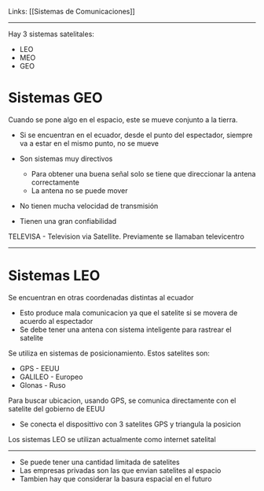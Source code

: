 Links: [[Sistemas de Comunicaciones]]
___

Hay 3 sistemas satelitales:
- LEO
- MEO
- GEO

# Sistemas GEO
Cuando se pone algo en el espacio, este se mueve conjunto a la tierra.
- Si se encuentran en el ecuador, desde el punto del espectador, siempre va a estar en el mismo punto, no se mueve

- Son sistemas muy directivos
	- Para obtener una buena señal solo se tiene que direccionar la antena correctamente
	- La antena no se puede mover

- No tienen mucha velocidad de transmisión
- Tienen una gran confiabilidad


TELEVISA - Television via Satellite. Previamente se llamaban televicentro

___
# Sistemas LEO
Se encuentran en otras coordenadas distintas al ecuador

- Esto produce mala comunicacion ya que el satelite si se movera de acuerdo al espectador
- Se debe tener una antena con sistema inteligente para rastrear el satelite

Se utiliza en sistemas de posicionamiento. Estos satelites son:
- GPS - EEUU
- GALILEO - Europeo
- Glonas - Ruso

Para buscar ubicacion, usando GPS, se comunica directamente con el satelite del gobierno de EEUU
- Se conecta el disposittivo con 3 satelites GPS y triangula la posicion

 Los sistemas LEO se utilizan actualmente como internet satelital

____
- Se puede tener una cantidad limitada de satelites
- Las empresas privadas son las que envian satelites al espacio
- Tambien hay que considerar la basura espacial en el futuro
